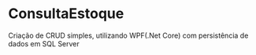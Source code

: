 # ConsultaEstoque
Criação de CRUD simples, utilizando WPF(.Net Core) com persistência de dados em SQL Server

